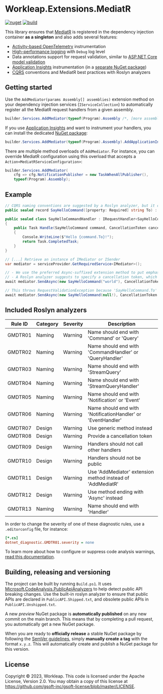 # Workleap.Extensions.MediatR

[![nuget](https://img.shields.io/nuget/v/Workleap.Extensions.MediatR.svg?logo=nuget)](https://www.nuget.org/packages/Workleap.Extensions.MediatR/)
[![build](https://img.shields.io/github/actions/workflow/status/gsoft-inc/wl-extensions-mediatr/publish.yml?logo=github&branch=main)](https://github.com/gsoft-inc/wl-extensions-mediatr/actions/workflows/publish.yml)

This library ensures that [MediatR](https://github.com/jbogard/MediatR) is registered in the dependency injection container **as a singleton** and also adds several features:

* [Activity-based OpenTelemetry](https://learn.microsoft.com/en-us/dotnet/core/diagnostics/distributed-tracing-instrumentation-walkthroughs) instrumentation
* [High-performance logging](https://learn.microsoft.com/en-us/dotnet/core/extensions/logger-message-generator) with `Debug` log level
* Data annotations support for request validation, similar to [ASP.NET Core model validation](https://learn.microsoft.com/en-us/aspnet/core/mvc/models/validation)
* [Application Insights](https://learn.microsoft.com/en-us/azure/azure-monitor/app/app-insights-overview?tabs=net) instrumentation (in a [separate NuGet package](https://www.nuget.org/packages/Workleap.Extensions.MediatR.ApplicationInsights/))
* [CQRS](https://microservices.io/patterns/data/cqrs.html) conventions and MediatR best practices with Roslyn analyzers


## Getting started

Use the `AddMediator(params Assembly[] assemblies)` extension method on your dependency injection services (`IServiceCollection`) to automatically register all the MediatR request handlers from a given assembly.

```csharp
builder.Services.AddMediator(typeof(Program).Assembly /*, [more assemblies...] */);
```

If you use [Application Insights](https://learn.microsoft.com/en-us/azure/azure-monitor/app/app-insights-overview?tabs=net) and want to instrument your handlers, you can install the dedicated [NuGet package](https://www.nuget.org/packages/Workleap.Extensions.MediatR.ApplicationInsights/):

```csharp
builder.Services.AddMediator(typeof(Program).Assembly).AddApplicationInsights();
```

There are multiple method overloads of `AddMediator`. For instance, you can override MediatR configuration using this overload that accepts a `Action<MediatRServiceConfiguration>`:

```csharp
builder.Services.AddMediator(
    cfg => cfg.NotificationPublisher = new TaskWhenAllPublisher(),
    typeof(Program).Assembly);
```


## Example

```csharp
// CQRS naming conventions are suggested by a Roslyn analyzer, but it can be disabled
public sealed record SayHelloCommand([property: Required] string To) : IRequest;

public sealed class SayHelloCommandHandler : IRequestHandler<SayHelloCommand>
{
    public Task Handle(SayHelloCommand command, CancellationToken cancellationToken)
    {
        Console.WriteLine($"Hello {command.To}!");
        return Task.CompletedTask;
    }
}

// [...] Retrieve an instance of IMediator or ISender
var mediator = serviceProvider.GetRequiredService<IMediator>();

// - We use the preferred Async-suffixed extension method to put emphasis on the asynchronous aspect of MediatR
// - A Roslyn analyzer suggests to specify a cancellation token, which is most of the time forgotten by developers
await mediator.SendAsync(new SayHelloCommand("world"), CancellationToken.None);

// This throws RequestValidationException because 'SayHelloCommand.To' is marked as required
await mediator.SendAsync(new SayHelloCommand(null!), CancellationToken.None);
```


## Included Roslyn analyzers

| Rule ID | Category | Severity | Description                                                  |
|---------|----------|----------|--------------------------------------------------------------|
| GMDTR01 | Naming   | Warning  | Name should end with 'Command' or 'Query'                    |
| GMDTR02 | Naming   | Warning  | Name should end with 'CommandHandler' or 'QueryHandler'      |
| GMDTR03 | Naming   | Warning  | Name should end with 'StreamQuery'                           |
| GMDTR04 | Naming   | Warning  | Name should end with 'StreamQueryHandler'                    |
| GMDTR05 | Naming   | Warning  | Name should end with 'Notification' or 'Event'               |
| GMDTR06 | Naming   | Warning  | Name should end with 'NotificationHandler' or 'EventHandler' |
| GMDTR07 | Design   | Warning  | Use generic method instead                                   |
| GMDTR08 | Design   | Warning  | Provide a cancellation token                                 |
| GMDTR09 | Design   | Warning  | Handlers should not call other handlers                      |
| GMDTR10 | Design   | Warning  | Handlers should not be public                                |
| GMDTR11 | Design   | Warning  | Use 'AddMediator' extension method instead of 'AddMediatR'   |
| GMDTR12 | Design   | Warning  | Use method ending with 'Async' instead                       |
| GMDTR13 | Naming   | Warning  | Name should end with 'Handler'                               |

In order to change the severity of one of these diagnostic rules, use a `.editorconfig` file, for instance:
```ini
[*.cs]
dotnet_diagnostic.GMDTR01.severity = none
```
To learn more about how to configure or suppress code analysis warnings, [read this documentation](https://learn.microsoft.com/en-us/dotnet/fundamentals/code-analysis/suppress-warnings). 


## Building, releasing and versioning

The project can be built by running `Build.ps1`. It uses [Microsoft.CodeAnalysis.PublicApiAnalyzers](https://github.com/dotnet/roslyn-analyzers/blob/main/src/PublicApiAnalyzers/PublicApiAnalyzers.Help.md) to help detect public API breaking changes. Use the built-in roslyn analyzer to ensure that public APIs are declared in `PublicAPI.Shipped.txt`, and obsolete public APIs in `PublicAPI.Unshipped.txt`.

A new *preview* NuGet package is **automatically published** on any new commit on the main branch. This means that by completing a pull request, you automatically get a new NuGet package.

When you are ready to **officially release** a stable NuGet package by following the [SemVer guidelines](https://semver.org/), simply **manually create a tag** with the format `x.y.z`. This will automatically create and publish a NuGet package for this version.


## License

Copyright © 2023, Workleap. This code is licensed under the Apache License, Version 2.0. You may obtain a copy of this license at https://github.com/gsoft-inc/gsoft-license/blob/master/LICENSE.
